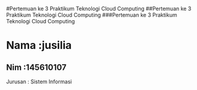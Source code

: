 #Pertemuan ke 3 Praktikum Teknologi Cloud Computing
##Pertemuan ke 3 Praktikum Teknologi Cloud Computing
###Pertemuan ke 3 Praktikum Teknologi Cloud Computing

<h1>Nama :jusilia</h1>
<h2>Nim  :145610107</h2>
</h3>Jurusan : Sistem Informasi</h3>
